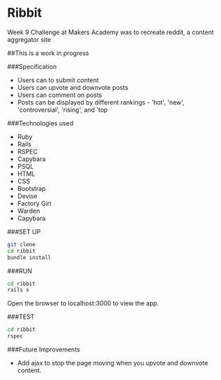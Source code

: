 Ribbit
===========

Week 9 Challenge at Makers Academy was to recreate reddit, a content aggregator site

##This is a work in progress


###Specification
+ Users can to submit content
+ Users can upvote and downvote posts
+ Users can comment on posts
+ Posts can be displayed by different rankings - 'hot', 'new', 'controversial', 'rising', and 'top

###Technologies used

+ Ruby
+ Rails
+ RSPEC
+ Capybara
+ PSQL
+ HTML
+ CSS
+ Bootstrap
+ Devise
+ Factory Girl
+ Warden
+ Capybara

###SET UP

```sh
git clone 
cd ribbit
bundle install
```

###RUN

```sh
cd ribbit
rails s
```

Open the browser to localhost:3000 to view the app.

###TEST

```sh
cd ribbit
rspec
``` 

###Future Improvements

+ Add ajax to stop the page moving when you upvote and downvote content.
